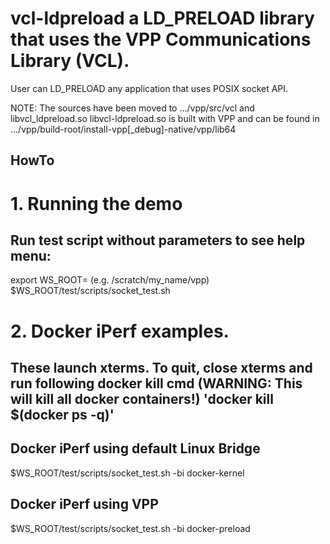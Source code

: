 # vcl-ldpreload a LD_PRELOAD library that uses the VPP Communications Library (VCL).

User can LD_PRELOAD any application that uses POSIX socket API.

NOTE: The sources have been moved to .../vpp/src/vcl and libvcl_ldpreload.so
      libvcl-ldpreload.so is built with VPP and can be found in
      .../vpp/build-root/install-vpp[_debug]-native/vpp/lib64

## HowTo

# 1. Running the demo
## Run test script without parameters to see help menu:

export WS_ROOT=<top level vpp git repo dir>  (e.g. /scratch/my_name/vpp)
$WS_ROOT/test/scripts/socket_test.sh

# 2. Docker iPerf examples.
## These launch xterms. To quit, close xterms and run following docker kill cmd (WARNING: This will kill all docker containers!) 'docker kill $(docker ps -q)'


## Docker iPerf using default Linux Bridge

$WS_ROOT/test/scripts/socket_test.sh -bi docker-kernel

## Docker iPerf using VPP
$WS_ROOT/test/scripts/socket_test.sh -bi docker-preload

